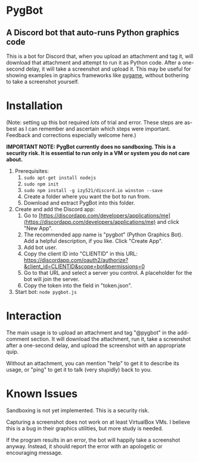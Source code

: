 # PygBot
## A Discord bot that auto-runs Python graphics code

This is a bot for Discord that, when you upload an attachment and tag it, will download that attachment and attempt to run it as Python code.  After a one-second delay, it will take a screenshot and upload it.  This may be useful for showing examples in graphics frameworks like [pygame](https://www.pygame.org/news), without bothering to take a screenshot yourself.

# Installation

(Note: setting up this bot required *lots* of trial and error.  These steps are as-best as I can remember and ascertain which steps were important.  Feedback and corrections especially welcome here.)

**IMPORTANT NOTE: PygBot currently does no sandboxing.  This is a security risk.  It is essential to run only in a VM or system you do not care about.**

1. Prerequisites:
    1. `sudo apt-get install nodejs`
    2. `sudo npm init`
    3. `sudo npm install -g izy521/discord.io winston --save`
    4. Create a folder where you want the bot to run from.
    5. Download and extract PygBot into this folder.
2. Create and add the Discord app:
    1. Go to [https://discordapp.com/developers/applications/me](https://discordapp.com/developers/applications/me) and click "New App".
    2. The recommended app name is "pygbot" (Python Graphics Bot).  Add a helpful description, if you like.  Click "Create App".
    3. Add bot user.
    4. Copy the client ID into "CLIENTID" in this URL: https://discordapp.com/oauth2/authorize?&client_id=CLIENTID&scope=bot&permissions=0
    5. Go to that URL and select a server you control.  A placeholder for the bot will join the server.
    6. Copy the token into the field in "token.json".
3. Start bot: `node pygbot.js`

<!--
This needed?
`sudo apt-get install scrot imagemagick python-gtk2 python-qt4 python-pyside`
-->

# Interaction

The main usage is to upload an attachment and tag "@pygbot" in the add-comment section.  It will download the attachment, run it, take a screenshot after a one-second delay, and upload the screenshot with an appropriate quip.

Without an attachment, you can mention "help" to get it to describe its usage, or "ping" to get it to talk (very stupidly) back to you.

# Known Issues

Sandboxing is not yet implemented.  This is a security risk.

Capturing a screenshot does not work on at least VirtualBox VMs.  I believe this is a bug in their graphics utilities, but more study is needed.

If the program results in an error, the bot will happily take a screenshot anyway.  Instead, it should report the error with an apologetic or encouraging message.